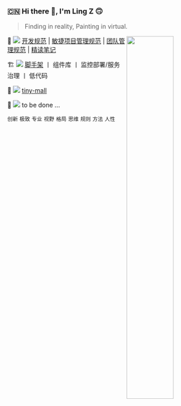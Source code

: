 ### :cn: Hi there 👋, I'm Ling Z 🙃

> Finding in reality, Painting in virtual.

<img align="right" width="46%" src="https://github-readme-stats.vercel.app/api?username=zhanglingme&show_icons=true&icon_color=0366d6&text_color=24292e&bg_color=ffffff&hide_title=true" />

📙 <img src="https://img.shields.io/badge/-博客/文集-orange"/> [开发规范](https://github.com/zhanglingme/standard) | [敏捷项目管理规范](https://github.com/zhanglingme/scrum-standard) | [团队管理规范](https://github.com/zhanglingme/team-standard) | [精读笔记](https://github.com/zhanglingme/read) <!-- | [Vue](https://github.com/zhanglingme/blog/labels/Vue) | [React](https://github.com/zhanglingme/blog/labels/React)  | [HTTP](https://github.com/zhanglingme/blog/labels/http) | [AI](https://github.com/zhanglingme/blog/labels/ai) | [管理](https://github.com/zhanglingme/blog/labels/management) | [商业](https://github.com/zhanglingme/blog/labels/business) -->

🏗️ <img src="https://img.shields.io/badge/-架构体系-yellow" /> [脚手架](https://github.com/zhanglingme/starter) 丨 组件库 丨 监控部署/服务治理 丨 低代码<!-- [前端](https://github.com/zhanglingme/blog/issues/22) | [后端](https://github.com/zhanglingme/blog/issues/23)  | [大数据](https://github.com/zhanglingme?tab=repositories&q=data) | [AI](https://github.com/zhanglingme?tab=repositories&q=ai) -->

🌱 <img src="https://img.shields.io/badge/-开源项目-green" /> [tiny-mall](https://github.com/zhanglingme/tiny-mall)<!-- [Github博客编辑器](vscode-github-blog-editor) | [Vue低代码助手](vscode-vue-block) -->

🔭 <img src="https://img.shields.io/badge/-商业项目-green" /> to be done ...
 

`创新` `极致` `专业` `视野` `格局` `思维` `规则` `方法` `人性`

<!-- 此处公众号二维码、各大平台链接(掘金，知乎，web博客，微博)、作品/书籍/商业项目链接 -->

<!--
**zhanglingx/zhanglingx** is a ✨ _special_ ✨ repository because its `README.md` (this file) appears on your GitHub profile.

Here are some ideas to get you started:

- 🔭 I’m currently working on ...
- 🌱 I’m currently learning ...
- 👯 I’m looking to collaborate on ...
- 🤔 I’m looking for help with ...
- 💬 Ask me about ...
- 📫 How to reach me: ...
- 😄 Pronouns: ...
- ⚡ Fun fact: ...
-->

